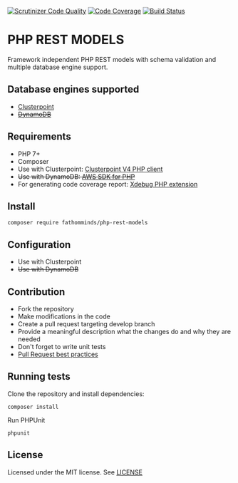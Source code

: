 [![Scrutinizer Code Quality](https://scrutinizer-ci.com/b/fathomminds/php-rest-models/badges/quality-score.png?b=master&s=815eeac557c3f9f618b3eae4c18875aea4bbd178)](https://scrutinizer-ci.com/b/fathomminds/php-rest-models/?branch=master) [![Code Coverage](https://scrutinizer-ci.com/b/fathomminds/php-rest-models/badges/coverage.png?b=master&s=3c2853b29fb2d31cab3f858963ba1f4ff073fdd8)](https://scrutinizer-ci.com/b/fathomminds/php-rest-models/?branch=master) [![Build Status](https://scrutinizer-ci.com/b/fathomminds/php-rest-models/badges/build.png?b=master&s=65abd3cee7e10d606760fe3674b8fe9a04099e65)](https://scrutinizer-ci.com/b/fathomminds/php-rest-models/build-status/master)

# PHP REST MODELS #

Framework independent PHP REST models with schema validation and multiple database engine support.

## Database engines supported ##

* [Clusterpoint](https://www.clusterpoint.com)
* ~~[DynamoDB](https://aws.amazon.com/dynamodb)~~

## Requirements ##

* PHP 7+
* Composer
* Use with Clusterpoint: [Clusterpoint V4 PHP client](https://github.com/clusterpoint/php-client-api)
* ~~Use with DynamoDB: [AWS SDK for PHP](https://github.com/aws/aws-sdk-php)~~
* For generating code coverage report: [Xdebug PHP extension](https://xdebug.org)

## Install ##

`composer require fathomminds/php-rest-models`

## Configuration ##

* Use with Clusterpoint
* ~~Use with DynamoDB~~

## Contribution ##

* Fork the repository
* Make modifications in the code
* Create a pull request targeting develop branch
* Provide a meaningful description what the changes do and why they are needed
* Don't forget to write unit tests
* [Pull Request best practices](http://blog.ploeh.dk/2015/01/15/10-tips-for-better-pull-requests)

## Running tests ##

Clone the repository and install dependencies:

`composer install`

Run PHPUnit

`phpunit`

## License ##

Licensed under the MIT license. See [LICENSE](./LICENSE)